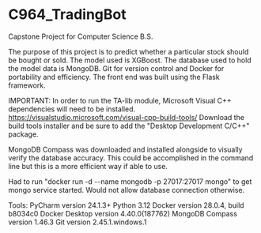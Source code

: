 # C964_TradingBot
Capstone Project for Computer Science B.S.

The purpose of this project is to predict whether a particular stock should be bought or sold. The model used is XGBoost. The database used to hold the model data is MongoDB. Git for version control and Docker for portability and efficiency. The front end was built using the Flask framework.



IMPORTANT:
In order to run the TA-lib module, Microsoft Visual C++ dependencies will need to be installed.
https://visualstudio.microsoft.com/visual-cpp-build-tools/
Download the build tools installer and be sure to add the "Desktop Development C/C++" package.

MongoDB Compass was downloaded and installed alongside to visually verify the database accuracy. This could be accomplished in the command line but this is a more efficient way if able to use.

Had to run "docker run -d --name mongodb -p 27017:27017 mongo" to get mongo service started. Would not allow database
connection otherwise.

Tools:
PyCharm version 24.1.3+
Python 3.12
Docker version 28.0.4, build b8034c0
Docker Desktop version 4.40.0(187762)
MongoDB Compass version 1.46.3
Git version 2.45.1.windows.1
